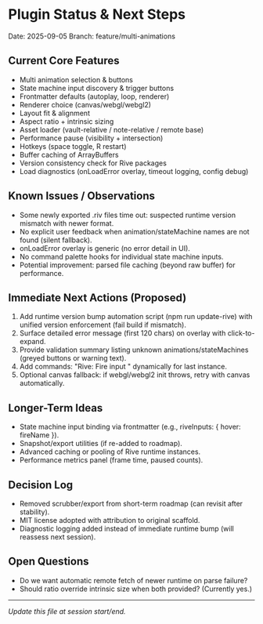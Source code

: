 # Plugin Status & Next Steps

Date: 2025-09-05
Branch: feature/multi-animations

## Current Core Features
- Multi animation selection & buttons
- State machine input discovery & trigger buttons
- Frontmatter defaults (autoplay, loop, renderer)
- Renderer choice (canvas/webgl/webgl2)
- Layout fit & alignment
- Aspect ratio + intrinsic sizing
- Asset loader (vault-relative / note-relative / remote base)
- Performance pause (visibility + intersection)
- Hotkeys (space toggle, R restart)
- Buffer caching of ArrayBuffers
- Version consistency check for Rive packages
- Load diagnostics (onLoadError overlay, timeout logging, config debug)

## Known Issues / Observations
- Some newly exported .riv files time out: suspected runtime version mismatch with newer format.
- No explicit user feedback when animation/stateMachine names are not found (silent fallback).
- onLoadError overlay is generic (no error detail in UI).
- No command palette hooks for individual state machine inputs.
- Potential improvement: parsed file caching (beyond raw buffer) for performance.

## Immediate Next Actions (Proposed)
1. Add runtime version bump automation script (npm run update-rive) with unified version enforcement (fail build if mismatch).
2. Surface detailed error message (first 120 chars) on overlay with click-to-expand.
3. Provide validation summary listing unknown animations/stateMachines (greyed buttons or warning text).
4. Add commands: "Rive: Fire input <name>" dynamically for last instance.
5. Optional canvas fallback: if webgl/webgl2 init throws, retry with canvas automatically.

## Longer-Term Ideas
- State machine input binding via frontmatter (e.g., riveInputs: { hover: fireName }).
- Snapshot/export utilities (if re-added to roadmap).
- Advanced caching or pooling of Rive runtime instances.
- Performance metrics panel (frame time, paused counts).

## Decision Log
- Removed scrubber/export from short-term roadmap (can revisit after stability).
- MIT license adopted with attribution to original scaffold.
- Diagnostic logging added instead of immediate runtime bump (will reassess next session).

## Open Questions
- Do we want automatic remote fetch of newer runtime on parse failure?
- Should ratio override intrinsic size when both provided? (Currently yes.)

---
_Update this file at session start/end._
